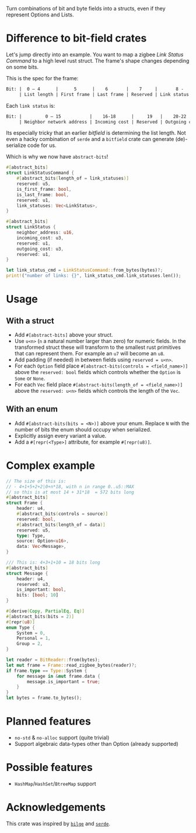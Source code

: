 Turn combinations of bit and byte fields into a structs, even if they represent
Options and Lists.

# Difference to bit-field crates
Let's jump directly into an example. You want to map a zigbee *Link Status
Command* to a high level rust struct. The frame's shape changes depending 
on some bits. 

This is the spec for the frame:
```txt
Bit: |  0 – 4      |      5      |    6       |    7     |       8 -
     | List length | First frame | Last frame | Reserved | Link status list
```

Each `link status` is:
```txt
Bit: |         0 – 15           |    16-18      |     19   |    20-22      |   23
     | Neighbor network address | Incoming cost | Reserved | Outgoing cost | Reserved
```

Its especially tricky that an earlier *bitfield* is determining the list length. Not even a hacky combination of `serde` and a `bitfield` crate can generate (de)-serialize code for us. 

Which is why we now have `abstract-bits`!
```rust
#[abstract_bits]
struct LinkStatusCommand {
    #[abstract_bits(length_of = link_statuses)]
    reserved: u5,
    is_first_frame: bool,
    is_last_frame: bool,
    reserved: u1,
    link_statuses: Vec<LinkStatus>,
}

#[abstract_bits]
struct LinkStatus {
    neighbor_address: u16,
    incoming_cost: u3,
    reserved: u1,
    outgoing_cost: u3,
    reserved: u1,
}

let link_status_cmd = LinkStatusCommand::from_bytes(bytes)?;
print!("number of links: {}", link_status_cmd.link_statuses.len());
```

# Usage
## With a struct
- Add `#[abstract-bits]` above your struct.
- Use `u<n>` (`n` a natural number larger than zero) for numeric fields. In the
  transformed struct these will transform to the smallest rust primitives that
  can represent them. For example an `u7` will become an `u8`.
- Add padding (if needed) in between fields using `reserved = u<n>`.
- For each `Option` field place `#[abstract-bits(controls = <field_name>)]`
  above the `reserved: bool` fields which controls whether the `Option` is
  `Some` or `None`.
- For each `Vec` field place `#[abstract-bits(length_of = <field_name>)]`
  above the `reserved: u<n>` fields which controls the length of the `Vec`.

## With an enum
- Add `#[abstract-bits(bits = <N>)]` above your enum. Replace `N` with the
  number of bits the enum should occupy when serialized.
- Explicitly assign every variant a value.
- Add a `#[repr(<Type>]` attribute, for example `#[repr(u8)]`.

# Complex example
```rust
// The size of this is: 
// - 4+1+5+2+2|0+n*18, with n in range 0..u5::MAX 
// so this is at most 14 + 31*18  = 572 bits long
#[abstract_bits]
struct Frame {
    header: u4,
    #[abstract_bits(controls = source)]
    reserved: bool,
    #[abstract_bits(length_of = data)]
    reserved: u5,
    type: Type,
    source: Option<u16>,
    data: Vec<Message>,
}

/// This is: 4+3+1+10 = 18 bits long
#[abstract_bits]
struct Message {
    header: u4,
    reserved: u3,
    is_important: bool,
    bits: [bool; 10]
}

#[derive(Copy, PartialEq, Eq)]
#[abstract_bits(bits = 2)]
#[repr(u8)]
enum Type {
    System = 0,
    Personal = 1,
    Group = 2,
}

let reader = BitReader::from(bytes);
let mut frame = Frame::read_zigbee_bytes(reader)?;
if frame.type == Type::System {
    for message in &mut frame.data {
        message.is_important = true;
    }
}
let bytes = frame.to_bytes();
```

# Planned features
- `no-std` & `no-alloc` support (quite trivial)
- Support algebraic data-types other than Option (already supported)

# Possible features
- `HashMap`/`HashSet`/`BtreeMap` support

# Acknowledgements
This crate was inspired by [`bilge`](https://crates.io/crates/bilge) and
[`serde`](https://crates.io/crates/serde).
